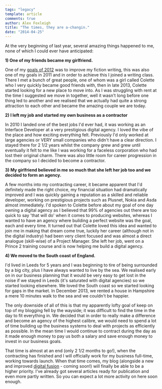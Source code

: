 ```yaml
---
tags: "legacy"
template: article 
comments: true 
author: Alex Foxleigh
title: "The times, they are a-changin."
date: "2014-04-25"
---
```


At the very beginning of last year, several amazing things happened to me, none of which I could ever have anticipated:

<!-- end -->

**1) One of my friends became my girlfriend.**

One of my [goals of 2012](/mind-body-and-soul/2012-not-the-end-the-beginning/) was to improve my fiction writing, this was also one of my goals in 2011 and in order to achieve this I joined a writing class. There I met a bunch of great people, one of whom was a girl called Colette who I very quickly became good friends with, then in late 2013, Colette started looking for a new place to move into. As I was struggling with rent at the time I suggested we move in together, well it wasn't long before one thing led to another and we realised that we actually had quite a strong attraction to each other and became the amazing couple we are today.

**2) I left my job and started my own business as a contractor**

In 2010 I landed one of the best jobs I'd ever had, it was working as an Interface Developer at a very prestigious digital agency. I loved the vibe of the place and how exciting everything felt. Previously I'd only worked at large agencies or VERY small companies who didn't have a clear direction. I stayed there for 2 1/2 years whilst the company grew and grew until eventually it felt to me like I was working for a faceless corporation who had lost their original charm. There was also little room for career progression in the company so I decided to become a contractor.

**3) My girlfriend believed in me so much that she left her job too and we decided to form an agency.**

A few months into my contracting career, it became apparent that I'd definitely made the right choice, my financial situation had dramatically improved and I was quickly gaining a reputation as a skilled and reliable developer, working on prestigious projects such as Plusnet, Nokia and Asda almost immediately. I'd spoken to Colette before about my goal of one day owning a digital agency as I believed that 99% of agencies out there are too quick to say 'that will do' when it comes to producing websites, whereas I wanted to have an agency where building a perfect website was the goal, each and every time. It turned out that Colette loved this idea  and wanted to join me in making that dream come true, luckily her career (although not in the digital industry) had been very client focused and was almost a direct analogue (skill-wise) of a Project Manager. She left her job, went on a Prince 2 training course and is now helping me build a digital agency.

**4) We moved to the South coast of England.**

I'd lived in Leeds for 5 years and I was beginning to tire of being surrounded by a big city, plus I have always wanted to live by the sea. We realised early on in our business planning that it would be very easy to get lost in the noise if we stayed in Leeds (it's saturated with digital agencies) so we started looking elsewhere. We loved the South coast so we started looking for gaps in the market. In December 2013, we rented a house in Hampshire a mere 10 minutes walk to the sea and we couldn't be happier.

The only downside of all of this is that my apparently lofty goal of keep on top of my blogging fell by the wayside; it was difficult to find the time in the day to fit everything in. We decided that in order to really make a difference and become an agency of the highest calibre, we would need to spend a lot of time building up the business systems to deal with projects as efficiently as possible. In the mean time I would continue to contract during the day as it made enough money to pay us both a salary and save enough money to invest in our business goals.

That time is almost at an end (only 2 1/2 months to go!), when the contracting has finished and I will officially work for my business full-time, working towards launch. When that time comes, my blog (alongside a new and improved [digital fusion](http://www.digitalfusiongmag.com/) - coming soon!) will finally be able to be a higher priority. I've already got several articles ready for publication and even more  partly written. So you can expect a lot more activity on here soon enough.
